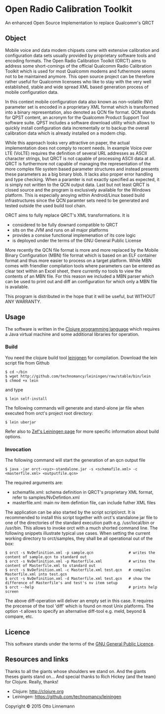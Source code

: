 # Open Radio Calibration Toolkit

An enhanced Open Source Implementation to replace Qualcomm's QRCT

## Object

Mobile  voice  and data  modem  chipsets  come  with extensive  calibration  and
configuration  data sets  usually  provided by  proprietary  software tools  and
encoding formats. The Open Radio Calibration Toolkit (ORCT) aims to address some
short-comings of the  official Qualcomm Radio Calibration Toolkit  which is used
for most Qualcomm modems and futhermore seems not to be maintained anymore. This
open source  project can be therefore  rather useful for Qualcomm  licensees who
like to stay  with the very well  established, stable and wide  spread XML based
generation process of mobile configuration data.

In  this context  mobile  configuration  data also  known  as non-volatile  (NV)
parameter set is encoded in a proprietary XML format which is transformed into a
binary representation,  also denoted  as QCN  file format.  QCN stands  for QPST
content,  an acronym  for  the  Qualcomm Product  Support  Tool software  suite.
QPST  includes a  software  download  utility which  allows  to quickly  install
configuration data incrementally or to backup the overall calibration data which
is already installed on  a modem chip.

While this  approach looks very  attractive on paper, the  actual implementation
does not comply to recent needs. In  example Voice over LTE (VoLTE) requires the
definition of several URL addresses as  ASCII character strings, but QRCT is not
capable of  processing ASCII  data at  all. QRCT is  furthermore not  capable of
managing  the representation  of the  more complex  file system  based parameter
structures and instead presents these parameters  as a big binary blob. It lacks
also proper  error handling and  type checking. When  a paramter is  not exactly
specified as expected, it is simply not written to the QCN output data. Last but
not least QRCT is closed source and the program is exclusively available for the
Windows platform.  This is especially  anoying within Android/Linux  based build
infrastructures since  the QCN  paramter sets  need to  be generated  and tested
outside the used build tool chain.

ORCT aims to fully replace QRCT's XML transformations. It is

* considered to be fully downard compatible to QRCT
* sits on the JVM and runs on all major platforms
* provides a consise functional implemenation of its core logic
* is deployed under the terms of the GNU General Public License

More recently the QCN file format is more and more replaced by the Mobile Binary
Configuration (MBN)  file format which is  based on an ELF  container format and
thus  more  easier  to process  on  a  target  platform.  While MBN  comes  with
friendlier  compilation tools  where parameters  can  be entered  as clear  text
within an Excel sheet,  there currently no tools to view the  contents of an MBN
file. For this  reason we included a MBN  parser which can be used  to print out
and diff an configuration for which only a MBN file is available.

This program is distributed in the hope  that it will be useful, but WITHOUT ANY
WARRANTY.


## Usage

The software is written in the [Clojure programming language](http://clojure.org)
which requires a Java virtual machine and some additional libraries for operation.

### Build

You need  the clojure build  tool
[leinignen](https://github.com/technomancy/leiningen) for  compilation. Download
the lein script file from Github

    $ cd ~/bin
    $ wget http://github.com/technomancy/leiningen/raw/stable/bin/lein
    $ chmod +x lein

and type

    $ lein self-install

The following commands will generate and stand-alone jar file when executed from
orct's project root directory:

    $ lein uberjar

Refer also to [Zef's Leiningen page](http://zef.me/2470/building-clojure-projects-with-leiningen)
for more specific information about build options.


### Invocation
The following command will start the generation of an qcn output file

    $ java -jar orct-<xyz>-standalone.jar -s <schemafile.xml> -c <masterfile.xml> <outputfile.qcn>

The required arguments are:

* schemafile.xml: schema definition in QRCT's proprietary XML format, refer to samples/NvDefintion.xml
* masterfile.xml: main nv item defintion file, can include futher XML files

The application can be also started by the script script/orct. It is recommended
to install this  script together with orct's  standalone jar file to  one of the
directories of the standard execution path e.g. /usr/local/bin or /usr/bin. This
allows to invoke  orct with a much shorted command  line. The following snippets
illustrate  typical use  cases. When  setting the  current working  directory to
orct/samples, they shall be all operational out of the box:

    $ orct -s NvDefinition.xml -p sample.qcn                # writes the content of sample.qcn to standard out
    $ orct -s NvDefinition.xml -p Masterfile.xml            # writes the content of Masterfile.xml to standard out
    $ orct -s NvDefinition.xml -c Masterfile.xml test.qcn   # compiles Masterfile.xml into test.qcn
    $ orct -s NvDefinition.xml -d Masterfile.xml test.qcn   # show the difference of Masterfile's and test's nv item setup
    $ orct --help                                           # prints help screen

The above diff-operation will deliver an empty set in this case. It requires the
precense of the tool 'diff' which is found on most Unix platforms. The option -t
allows to specify an alternative diff-tool e.g. meld, beyond \& compare, etc.

## Licence
This software stands under the terms of the
[GNU General Public Licence](http://www.gnu.org/licenses/gpl.html).

## Resources and links
Thanks to  all the  giants whose shoulders  we stand on.  And the  giants theses
giants stand on... And special thanks to Rich Hickey (and the team) for Clojure.
Really, thanks!

* Clojure: http://clojure.org
* Leiningen: https://github.com/technomancy/leiningen

Copyright © 2015 Otto Linnemann